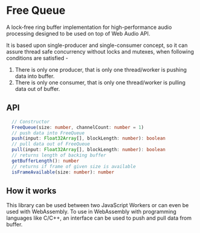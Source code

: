 # Free Queue 

A lock-free ring buffer implementation for high-performance audio processing 
designed to be used on top of Web Audio API.

It is based upon single-producer and single-consumer concept, so it can assure 
thread safe concurrency without locks and mutexes, when following conditions 
are satisfied -
1. There is only one producer, that is only one thread/worker is pushing data 
into buffer.
2. There is only one consumer, that is only one thread/worker is pulling data 
out of buffer.

## API

```ts
  // Constructor
  FreeQueue(size: number, channelCount: number = 1)
  // push data into FreeQueue
  push(input: Float32Array[], blockLength: number): boolean
  // pull data out of FreeQueue 
  pull(input: Float32Array[], blockLength: number): boolean
  // returns length of backing buffer
  getBufferLength(): number
  // returns if frame of given size is available
  isFrameAvailable(size: number): number
```

## How it works

This library can be used between two JavaScript Workers or can even be used
with WebAssembly. To use in WebAssembly with programming languages like C/C++, 
an interface can be used to push and pull data from buffer.
